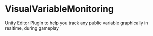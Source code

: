 VisualVariableMonitoring
========================

Unity Editor PlugIn to help you track any public variable graphically in realtime, during gameplay
